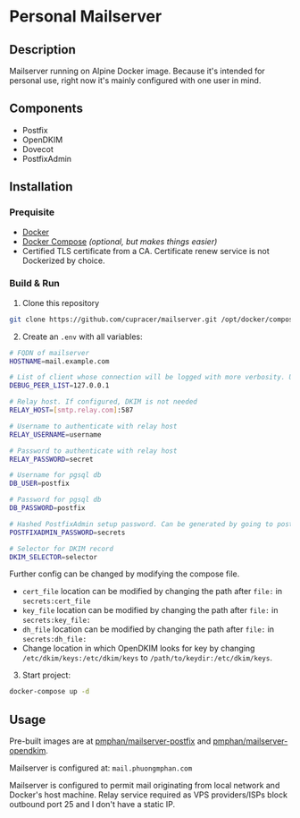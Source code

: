 # Personal Mailserver

## Description

Mailserver running on Alpine Docker image. Because it's intended for personal use, right now it's mainly configured with one user in mind.

## Components

* Postfix
* OpenDKIM
* Dovecot
* PostfixAdmin

## Installation

### Prequisite

* [Docker](https://docs.docker.com/engine/install/)
* [Docker Compose](https://docs.docker.com/compose/install/) _(optional, but makes things easier)_
* Certified TLS certificate from a CA. Certificate renew service is not Dockerized by choice.

### Build & Run

1. Clone this repository

```bash
git clone https://github.com/cupracer/mailserver.git /opt/docker/compose/mail
```

2. Create an `.env` with all variables:

```bash
# FQDN of mailserver
HOSTNAME=mail.example.com

# List of client whose connection will be logged with more verbosity. Useful for debugging.
DEBUG_PEER_LIST=127.0.0.1

# Relay host. If configured, DKIM is not needed
RELAY_HOST=[smtp.relay.com]:587

# Username to authenticate with relay host
RELAY_USERNAME=username

# Password to authenticate with relay host
RELAY_PASSWORD=secret

# Username for pgsql db
DB_USER=postfix

# Password for pgsql db
DB_PASSWORD=postfix

# Hashed PostfixAdmin setup password. Can be generated by going to postfixadmin:port/setup.php after installation
POSTFIXADMIN_PASSWORD=secrets

# Selector for DKIM record
DKIM_SELECTOR=selector
```

Further config can be changed by modifying the compose file.

* `cert_file` location can be modified by changing the path after `file:` in `secrets:cert_file`
* `key_file` location can be modified by changing the path after `file:` in `secrets:key_file:`
* `dh_file` location can be modified by changing the path after `file:` in `secrets:dh_file:`
* Change location in which OpenDKIM looks for key by changing `/etc/dkim/keys:/etc/dkim/keys` to `/path/to/keydir:/etc/dkim/keys`.

3. Start project:

```bash
docker-compose up -d
```

## Usage

Pre-built images are at [pmphan/mailserver-postfix](https://hub.docker.com/r/pmphan/mailserver-postfix/) and [pmphan/mailserver-opendkim](https://hub.docker.com/r/pmphan/mailserver-postfix/).

Mailserver is configured at: `mail.phuongmphan.com`

Mailserver is configured to permit mail originating from local network and Docker's host machine. Relay service required as VPS providers/ISPs block outbound port 25 and I don't have a static IP.
